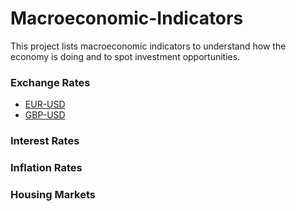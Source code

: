 # Macroeconomic-Indicators
This project lists macroeconomic indicators to understand how the economy is doing and to spot investment opportunities.

### Exchange Rates
- [EUR-USD](https://www.google.com/finance/quote/EUR-USD)
- [GBP-USD](https://www.google.com/finance/quote/GBP-USD)
### Interest Rates


### Inflation Rates


### Housing Markets
